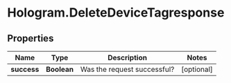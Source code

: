 # Hologram.DeleteDeviceTagresponse

## Properties
Name | Type | Description | Notes
------------ | ------------- | ------------- | -------------
**success** | **Boolean** | Was the request successful? | [optional] 


